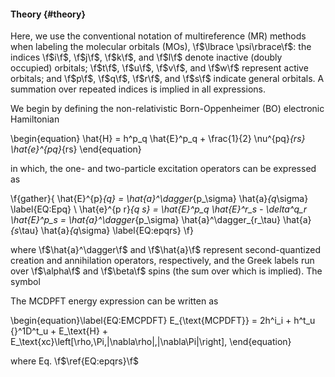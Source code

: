 #### Theory          {#theory}

Here, we use the conventional notation of multireference (MR) methods
when labeling the molecular orbitals (MOs), \f$\lbrace \psi\rbrace\f$:
the indices \f$i\f$, \f$j\f$, \f$k\f$, and \f$l\f$ denote
inactive (doubly occupied) orbitals; \f$t\f$, \f$u\f$, \f$v\f$, and \f$w\f$ represent
active orbitals; and \f$p\f$, \f$q\f$, \f$r\f$, and \f$s\f$ indicate general orbitals. A
summation over repeated indices is implied in all expressions.

We begin by defining the non-relativistic Born-Oppenheimer (BO) electronic Hamiltonian

\begin{equation}
     \hat{H} = h^p_q \hat{E}^p_q + \frac{1}{2} \nu^{pq}_{rs} \hat{e}^{pq}_{rs}
\end{equation}

in which, the one- and two-particle excitation operators can be expressed as

\f{gather}{
     \hat{E}^{p}_{q} = \hat{a}^\dagger_{p_\sigma} \hat{a}_{q_\sigma}   \label{EQ:Epq}  	\\
     \hat{e}^{p r}_{q s} = \hat{E}^p_q \hat{E}^r_s - \delta^q_r \hat{E}^p_s = \hat{a}^\dagger_{p_\sigma} \hat{a}^\dagger_{r_\tau} \hat{a}_{s_\tau} \hat{a}_{q_\sigma} \label{EQ:epqrs}
\f}

where \f$\hat{a}^\dagger\f$ and \f$\hat{a}\f$ represent second-quantized creation and
annihilation operators, respectively, and the Greek labels run over \f$\alpha\f$
and \f$\beta\f$ spins (the sum over which is implied). The symbol 


The MCDPFT energy expression can be written as

\begin{equation}\label{EQ:EMCPDFT}
E_{\text{MCPDFT}} = 2h^i_i + h^t_u {}^1D^t_u + E_\text{H} + E_\text{xc}\left[\rho,\Pi,|\nabla\rho|,|\nabla\Pi|\right],
\end{equation}

where Eq. \f$\ref{EQ:epqrs}\f$
